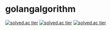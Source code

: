 # golangalgorithm

[![solved.ac tier](http://mazassumnida.wtf/api/generate_badge?boj=chjcmy)](https://solved.ac/chjcmy)
[![solved.ac tier](http://mazassumnida.wtf/api/v2/generate_badge?boj=chjcmy)](https://solved.ac/chjcmy)
[![solved.ac tier](http://mazassumnida.wtf/api/mini/generate_badge?boj=chjcmy)](https://solved.ac/chjcmy)

